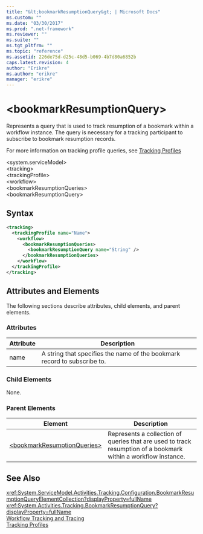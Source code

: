 ```yaml
---
title: "&lt;bookmarkResumptionQuery&gt; | Microsoft Docs"
ms.custom: ""
ms.date: "03/30/2017"
ms.prod: ".net-framework"
ms.reviewer: ""
ms.suite: ""
ms.tgt_pltfrm: ""
ms.topic: "reference"
ms.assetid: 226de75d-d25c-48d5-b069-4b7d80a6852b
caps.latest.revision: 4
author: "Erikre"
ms.author: "erikre"
manager: "erikre"
---
```

# &lt;bookmarkResumptionQuery&gt;
Represents a query that is used to track resumption of a bookmark within a workflow instance. The query is necessary for a tracking participant to subscribe to bookmark resumption records.  
  
 For more information on tracking profile queries, see [Tracking Profiles](../../../../../docs/framework/windows-workflow-foundation/tracking-profiles.md)  
  
\<system.serviceModel>  
\<tracking>  
\<trackingProfile>  
\<workflow>  
\<bookmarkResumptionQueries>  
\<bookmarkResumptionQuery>  
  
## Syntax  
  
```xml  
<tracking>
  <trackingProfile name="Name">
    <workflow>
      <bookmarkResumptionQueries>
        <bookmarkResumptionQuery name="String" />
      </bookmarkResumptionQueries>
    </workflow>
  </trackingProfile>
</tracking>  
```  
  
## Attributes and Elements  
 The following sections describe attributes, child elements, and parent elements.  
  
### Attributes  
  
|Attribute|Description|  
|---------------|-----------------|  
|name|A string that specifies the name of the bookmark record to subscribe to.|  
  
### Child Elements  
 None.  
  
### Parent Elements  
  
|Element|Description|  
|-------------|-----------------|  
|[\<bookmarkResumptionQueries>](../../../../../docs/framework/configure-apps/file-schema/windows-workflow-foundation/bookmarkresumptionqueries.md)|Represents a collection of queries that are used to track resumption of a bookmark within a workflow instance.|  
  
## See Also  
 <xref:System.ServiceModel.Activities.Tracking.Configuration.BookmarkResumptionQueryElementCollection?displayProperty=fullName>       
 <xref:System.Activities.Tracking.BookmarkResumptionQuery?displayProperty=fullName>       
 [Workflow Tracking and Tracing](../../../../../docs/framework/windows-workflow-foundation/workflow-tracking-and-tracing.md)   
 [Tracking Profiles](../../../../../docs/framework/windows-workflow-foundation/tracking-profiles.md)